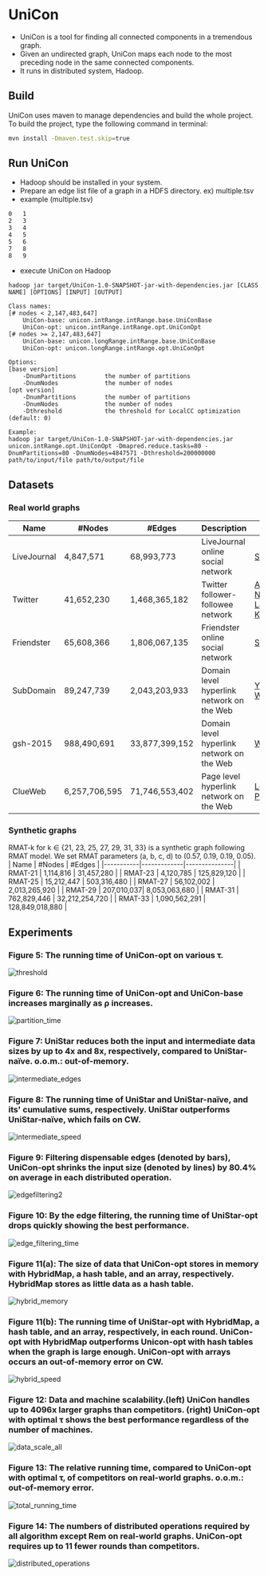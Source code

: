 # UniCon

- UniCon is a tool for finding all connected components in a tremendous graph.
- Given an undirected graph, UniCon maps each node to the most preceding node in the same connected components.
- It runs in distributed system, Hadoop. 

## Build

UniCon uses maven to manage dependencies and build the whole project. To build the project, type the following command in terminal:

```bash
mvn install -Dmaven.test.skip=true
```

## Run UniCon
- Hadoop should be installed in your system.
- Prepare an edge list file of a graph in a HDFS directory. ex) multiple.tsv
- example (multiple.tsv)
```
0   1
2   3
3   4
4   5
5   6
7   8
8   9
```

- execute UniCon on Hadoop 
```
hadoop jar target/UniCon-1.0-SNAPSHOT-jar-with-dependencies.jar [CLASS NAME] [OPTIONS] [INPUT] [OUTPUT] 

Class names:
[# nodes < 2,147,483,647]
    UniCon-base: unicon.intRange.intRange.base.UniConBase
    UniCon-opt: unicon.intRange.intRange.opt.UniConOpt
[# nodes >= 2,147,483,647]
    UniCon-base: unicon.longRange.intRange.base.UniConBase
    UniCon-opt: unicon.longRange.intRange.opt.UniConOpt
  
Options:
[base version]
    -DnumPartitions        the number of partitions
    -DnumNodes             the number of nodes
[opt version]
    -DnumPartitions        the number of partitions
    -DnumNodes             the number of nodes
    -Dthreshold            the threshold for LocalCC optimization (default: 0)
    
Example:
hadoop jar target/UniCon-1.0-SNAPSHOT-jar-with-dependencies.jar unicon.intRange.opt.UniConOpt -Dmapred.reduce.tasks=80 -DnumPartitions=80 -DnumNodes=4847571 -Dthreshold=200000000 path/to/input/file path/to/output/file
```

## Datasets
### Real world graphs
| Name        | #Nodes      | #Edges        | Description                                                 | Source                           |
|-------------|-------------|---------------|-------------------------------------------------------------|----------------------------------|
| LiveJournal     | 4,847,571  | 68,993,773 | LiveJournal online social network                           | [SNAP](http://snap.stanford.edu/data/soc-LiveJournal1.html) |
| Twitter     | 41,652,230  | 1,468,365,182 | Twitter follower-followee network                           | [Advanced Networking Lab at KAIST](http://an.kaist.ac.kr/traces/WWW2010.html) |
| Friendster  | 65,608,366  | 1,806,067,135 | Friendster online social network                            | [SNAP](http://snap.stanford.edu/data/com-Friendster.html)                             |
| SubDomain   | 89,247,739  | 2,043,203,933 | Domain level hyperlink network on the Web                   | [Yahoo Webscope](http://webscope.sandbox.yahoo.com/)                   |
| gsh-2015    | 988,490,691 | 33,877,399,152 | Domain level hyperlink network on the Web                     | [WebGraph](http://law.di.unimi.it/webdata/gsh-2015/)                   |
| ClueWeb    | 6,257,706,595 | 71,746,553,402 | Page level hyperlink network on the Web                     | [Lemur Project](http://www.lemurproject.org/clueweb12/webgraph.php/)                   |

### Synthetic graphs
RMAT-k for k ∈ {21, 23, 25, 27, 29, 31, 33} is a synthetic graph following RMAT model.
We set RMAT parameters (a, b, c, d) to (0.57, 0.19, 0.19, 0.05).
| Name      | #Nodes      | #Edges        |
|-----------|-------------|---------------|
| RMAT-21 | 1,114,816 | 31,457,280 |
| RMAT-23 | 4,120,785 | 125,829,120 |
| RMAT-25 | 15,212,447 | 503,316,480 |
| RMAT-27 | 56,102,002 | 2,013,265,920 |
| RMAT-29 | 207,010,037| 8,053,063,680 |
| RMAT-31 | 762,829,446 | 32,212,254,720 |
| RMAT-33 | 1,090,562,291 | 128,849,018,880 |

## Experiments
### Figure 5: The running time of UniCon-opt on various τ. 
![threshold](https://user-images.githubusercontent.com/69777365/129442473-a777d654-80ee-4f64-be34-f9aeab7132e9.png)

### Figure 6: The running time of UniCon-opt and UniCon-base increases marginally as ρ increases.
![partition_time](https://user-images.githubusercontent.com/69777365/129442494-9df4effb-8b71-4199-b25c-004a9d8ce897.png)

### Figure 7: UniStar reduces both the input and intermediate data sizes by up to 4x and 8x, respectively, compared to UniStar-naïve. o.o.m.: out-of-memory.
![intermediate_edges](https://user-images.githubusercontent.com/69777365/119813243-ffb8e500-bf23-11eb-90e4-290fa0e33d8e.png)

### Figure 8: The running time of UniStar and UniStar-naïve, and its' cumulative sums, respectively. UniStar outperforms UniStar-naïve, which fails on CW.
![intermediate_speed](https://user-images.githubusercontent.com/69777365/119813269-06dff300-bf24-11eb-8f9a-522ddcf4eb0e.png)

### Figure 9: Filtering dispensable edges (denoted by bars), UniCon-opt shrinks the input size (denoted by lines) by 80.4% on average in each distributed operation.
![edgefiltering2](https://user-images.githubusercontent.com/69777365/129442500-c1d91d30-c52e-4575-9374-2a15de09f4a8.png)

### Figure 10: By the edge filtering, the running time of UniStar-opt drops quickly showing the best performance.
![edge_filtering_time](https://user-images.githubusercontent.com/69777365/129442509-271522d0-788b-41e2-9068-e4d4e866f2c7.png)

### Figure 11(a): The size of data that UniCon-opt stores in memory with HybridMap, a hash table, and an array, respectively. HybridMap stores as little data as a hash table.
![hybrid_memory](https://user-images.githubusercontent.com/69777365/119813344-1d864a00-bf24-11eb-8196-d2b5f3ea93d2.png)

### Figure 11(b): The running time of UniStar-opt with HybridMap, a hash table, and an array, respectively, in each round. UniCon-opt with HybridMap outperforms Unicon-opt with hash tables when the graph is large enough. UniCon-opt with arrays occurs an out-of-memory error on CW.
![hybrid_speed](https://user-images.githubusercontent.com/69777365/119813364-2414c180-bf24-11eb-8ba5-d19c0b327ead.png)

### Figure 12: Data and machine scalability.(left) UniCon handles up to 4096x larger graphs than competitors. (right) UniCon-opt with optimal τ shows the best performance regardless of the number of machines.
![data_scale_all](https://user-images.githubusercontent.com/69777365/129442519-73ad61b2-84aa-4b72-a554-c121217361f0.png)

### Figure 13: The relative running time, compared to UniCon-opt with optimal τ, of competitors on real-world graphs. o.o.m.: out-of-memory error.
![total_running_time](https://user-images.githubusercontent.com/69777365/129442524-2488cf03-3cac-4d07-bfef-a267c773703a.png)

### Figure 14: The numbers of distributed operations required by all algorithm except Rem on real-world graphs. UniCon-opt requires up to 11 fewer rounds than competitors.
![distributed_operations](https://user-images.githubusercontent.com/69777365/129442529-6b34e4c6-b0d2-4eb5-b473-042c079f1f21.png)
